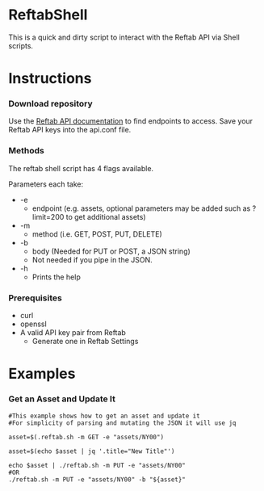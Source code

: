 ReftabShell
=============

This is a quick and dirty script to interact with the Reftab API via Shell scripts.

# Instructions

### Download repository

Use the [Reftab API documentation](https://www.reftab.com/api-docs) to find endpoints to access.
Save your Reftab API keys into the api.conf file.

### Methods
The reftab shell script has 4 flags available.

Parameters each take:
* -e
  * endpoint (e.g. assets, optional parameters may be added such as ?limit=200 to get additional assets)
* -m
  * method (i.e. GET, POST, PUT, DELETE)
* -b
  * body (Needed for PUT or POST, a JSON string)
  * Not needed if you pipe in the JSON.
* -h
  * Prints the help

### Prerequisites

* curl
* openssl
* A valid API key pair from Reftab
  * Generate one in Reftab Settings
  
# Examples

### Get an Asset and Update It

```shell
#This example shows how to get an asset and update it
#For simplicity of parsing and mutating the JSON it will use jq

asset=$(.reftab.sh -m GET -e "assets/NY00")

asset=$(echo $asset | jq '.title="New Title"')

echo $asset | ./reftab.sh -m PUT -e "assets/NY00"
#OR
./reftab.sh -m PUT -e "assets/NY00" -b "${asset}"
```